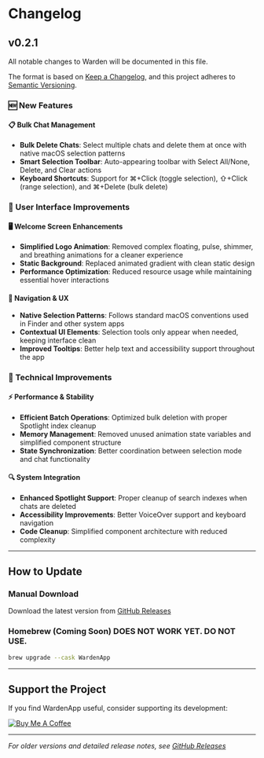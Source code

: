 # Changelog

## v0.2.1

All notable changes to Warden will be documented in this file.

The format is based on [Keep a Changelog](https://keepachangelog.com/en/1.0.0/),
and this project adheres to [Semantic Versioning](https://semver.org/spec/v2.0.0.html).

### 🆕 New Features

#### 📋 Bulk Chat Management

- **Bulk Delete Chats**: Select multiple chats and delete them at once with native macOS selection patterns
- **Smart Selection Toolbar**: Auto-appearing toolbar with Select All/None, Delete, and Clear actions
- **Keyboard Shortcuts**: Support for ⌘+Click (toggle selection), ⇧+Click (range selection), and ⌘+Delete (bulk delete)

### 🎨 User Interface Improvements

#### 🖥️ Welcome Screen Enhancements

- **Simplified Logo Animation**: Removed complex floating, pulse, shimmer, and breathing animations for a cleaner experience
- **Static Background**: Replaced animated gradient with clean static design
- **Performance Optimization**: Reduced resource usage while maintaining essential hover interactions

#### 🧭 Navigation & UX

- **Native Selection Patterns**: Follows standard macOS conventions used in Finder and other system apps
- **Contextual UI Elements**: Selection tools only appear when needed, keeping interface clean
- **Improved Tooltips**: Better help text and accessibility support throughout the app

### 🔧 Technical Improvements

#### ⚡ Performance & Stability

- **Efficient Batch Operations**: Optimized bulk deletion with proper Spotlight index cleanup
- **Memory Management**: Removed unused animation state variables and simplified component structure
- **State Synchronization**: Better coordination between selection mode and chat functionality

#### 🔍 System Integration

- **Enhanced Spotlight Support**: Proper cleanup of search indexes when chats are deleted
- **Accessibility Improvements**: Better VoiceOver support and keyboard navigation
- **Code Cleanup**: Simplified component architecture with reduced complexity

---

## How to Update

### Manual Download

Download the latest version from [GitHub Releases](https://github.com/SidhuK/WardenApp/releases)

### Homebrew (Coming Soon) DOES NOT WORK YET. DO NOT USE.

```bash
brew upgrade --cask WardenApp
```

---

## Support the Project

If you find WardenApp useful, consider supporting its development:

[![Buy Me A Coffee](https://cdn.buymeacoffee.com/buttons/v2/default-yellow.png)](https://www.buymeacoffee.com/karatsidhu)

---

_For older versions and detailed release notes, see [GitHub Releases](https://github.com/SidhuK/WardenApp/releases)_
